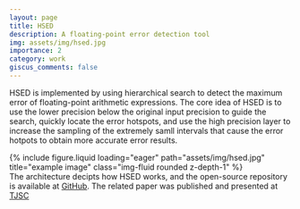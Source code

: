 ```yaml
---
layout: page
title: HSED
description: A floating-point error detection tool
img: assets/img/hsed.jpg
importance: 2
category: work
giscus_comments: false
---
```


HSED is implemented by using hierarchical search to detect the maximum error of floating-point arithmetic expressions. The core idea of HSED is to use the lower precision below the original input precision to guide the search, quickly locate the error hotspots, and use the high precision layer to increase the sampling of the extremely samll intervals that cause the error hotpots to obtain more accurate error results.

<div class="row">
    <div class="col-sm mt-3 mt-md-0">
        {% include figure.liquid loading="eager" path="assets/img/hsed.jpg" title="example image" class="img-fluid rounded z-depth-1" %}
    </div>
</div>
<div class="caption">
    The architecture decipts how HSED works, and the open-source repository is available at <a href="https://github.com/zuoyanzhang/HSED">GitHub</a>. The related paper was published and presented at <a href="https://dl.acm.org/doi/10.1007/s11227-023-05523-6">TJSC</a>
</div>
